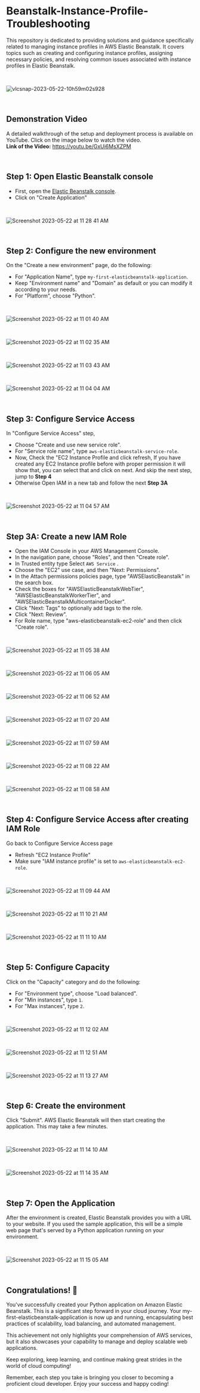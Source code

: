 # Beanstalk-Instance-Profile-Troubleshooting
This repository is dedicated to providing solutions and guidance specifically related to managing instance profiles in AWS Elastic Beanstalk. It covers topics such as creating and configuring instance profiles, assigning necessary policies, and resolving common issues associated with instance profiles in Elastic Beanstalk.

<br>

![vlcsnap-2023-05-22-10h59m02s928](https://github.com/amideb/Beanstalk-Instance-Profile-Troubleshooting/assets/57451228/4ef784c9-03fe-4f48-99cb-90d01b6c0926)

<br>

## Demonstration Video

A detailed walkthrough of the setup and deployment process is available on YouTube. Click on the image below to watch the video.
<br>
**Link of the Video:** https://youtu.be/GxUi6MsXZPM

<br>


## Step 1: Open Elastic Beanstalk console

- First, open the [Elastic Beanstalk console](https://console.aws.amazon.com/elasticbeanstalk/).
- Click on "Create Application"

<br>

![Screenshot 2023-05-22 at 11 28 41 AM](https://github.com/amideb/Beanstalk-Instance-Profile-Troubleshooting/assets/57451228/0bc76619-a29e-4379-afaa-472fa72bc993)

<br>


## Step 2: Configure the new environment

On the "Create a new environment" page, do the following:

-   For "Application Name", type `my-first-elasticbeanstalk-application`.
-   Keep "Environment name" and "Domain" as default or you can modify it according to your needs.
-   For "Platform", choose "Python".

<br>

![Screenshot 2023-05-22 at 11 01 40 AM](https://github.com/amideb/Beanstalk-Instance-Profile-Troubleshooting/assets/57451228/90de27da-7331-42e6-bc54-2ec625684495)

<br>

![Screenshot 2023-05-22 at 11 02 35 AM](https://github.com/amideb/Beanstalk-Instance-Profile-Troubleshooting/assets/57451228/6f668efa-0081-420f-aaa6-b9153a449191)

<br>

![Screenshot 2023-05-22 at 11 03 43 AM](https://github.com/amideb/Beanstalk-Instance-Profile-Troubleshooting/assets/57451228/6dcec3b5-deeb-4540-b16e-3187deef0971)

<br>

![Screenshot 2023-05-22 at 11 04 04 AM](https://github.com/amideb/Beanstalk-Instance-Profile-Troubleshooting/assets/57451228/f7921742-757a-4ed6-b8d7-153563d1967a)

<br>

## Step 3: Configure Service Access

In "Configure Service Access" step,
-   Choose "Create and use new service role".
-   For "Service role name", type `aws-elasticbeanstalk-service-role`.
- Now, Check the "EC2 Instance Profile and click refresh, If you have created any EC2 Instance profile before with proper permission it will show that, you can select that and click on next. And skip the next step, jump to **Step 4**
- Otherwise Open IAM in a new tab and follow the next **Step 3A**

<br>

![Screenshot 2023-05-22 at 11 04 57 AM](https://github.com/amideb/Beanstalk-Instance-Profile-Troubleshooting/assets/57451228/ec826f92-653a-4e77-a5bd-4278fd32ebc6)

<br>

## Step 3A: Create a new IAM Role

- Open the IAM Console in your AWS Management Console.
- In the navigation pane, choose "Roles", and then "Create role".
- In Trusted entity type Select `AWS Service` .
- Choose the "EC2" use case, and then "Next: Permissions".
- In the Attach permissions policies page, type "AWSElasticBeanstalk" in the search box.
- Check the boxes for "AWSElasticBeanstalkWebTier", "AWSElasticBeanstalkWorkerTier", and "AWSElasticBeanstalkMulticontainerDocker".
- Click "Next: Tags" to optionally add tags to the role.
- Click "Next: Review".
-  For Role name, type "aws-elasticbeanstalk-ec2-role" and then click "Create role".

<br>

![Screenshot 2023-05-22 at 11 05 38 AM](https://github.com/amideb/Beanstalk-Instance-Profile-Troubleshooting/assets/57451228/ee34b838-ba4b-49d2-a524-96d61ad2cc94)

<br>

![Screenshot 2023-05-22 at 11 06 05 AM](https://github.com/amideb/Beanstalk-Instance-Profile-Troubleshooting/assets/57451228/a41d998e-18da-483f-9d4f-49023b4a4404)

<br>

![Screenshot 2023-05-22 at 11 06 52 AM](https://github.com/amideb/Beanstalk-Instance-Profile-Troubleshooting/assets/57451228/57a9d04b-0eca-45e4-920c-24f5bb562108)

<br>

![Screenshot 2023-05-22 at 11 07 20 AM](https://github.com/amideb/Beanstalk-Instance-Profile-Troubleshooting/assets/57451228/17bf9c3f-2a08-4e35-99ce-d291355c19c0)

<br>


![Screenshot 2023-05-22 at 11 07 59 AM](https://github.com/amideb/Beanstalk-Instance-Profile-Troubleshooting/assets/57451228/faf17db7-d124-4cba-abff-f9916639ff26)

<br>

![Screenshot 2023-05-22 at 11 08 22 AM](https://github.com/amideb/Beanstalk-Instance-Profile-Troubleshooting/assets/57451228/e7dc9b9b-c3d4-481f-a261-e2a2269f633d)

<br>


![Screenshot 2023-05-22 at 11 08 58 AM](https://github.com/amideb/Beanstalk-Instance-Profile-Troubleshooting/assets/57451228/e16f6bfc-5e8f-4213-a0be-b225c7763af4)

<br>

## Step 4: Configure Service Access after creating IAM Role

Go back to Configure Service Access  page

-   Refresh "EC2 Instance Profile"
-   Make sure "IAM instance profile" is set to `aws-elasticbeanstalk-ec2-role`.


<br>


![Screenshot 2023-05-22 at 11 09 44 AM](https://github.com/amideb/Beanstalk-Instance-Profile-Troubleshooting/assets/57451228/edec9838-b2e2-424c-a433-71701b0851ad)

<br>

![Screenshot 2023-05-22 at 11 10 21 AM](https://github.com/amideb/Beanstalk-Instance-Profile-Troubleshooting/assets/57451228/d06de6fc-46bf-4e95-9ff6-3923631334e7)

<br>

![Screenshot 2023-05-22 at 11 11 10 AM](https://github.com/amideb/Beanstalk-Instance-Profile-Troubleshooting/assets/57451228/24d80c4b-95b0-42c9-aa1b-0f0442a2c599)

<br>

## Step 5: Configure Capacity

Click on the "Capacity" category and do the following:

-   For "Environment type", choose "Load balanced".
-   For "Min instances", type `1`.
-   For "Max instances", type `2`.

<br>


![Screenshot 2023-05-22 at 11 12 02 AM](https://github.com/amideb/Beanstalk-Instance-Profile-Troubleshooting/assets/57451228/6608d1ed-cec3-40e6-b8b4-ccccec3ddd64)

<br>

![Screenshot 2023-05-22 at 11 12 51 AM](https://github.com/amideb/Beanstalk-Instance-Profile-Troubleshooting/assets/57451228/fbb4ba78-6116-4377-a1b5-aa5b869480ef)

<br>

![Screenshot 2023-05-22 at 11 13 27 AM](https://github.com/amideb/Beanstalk-Instance-Profile-Troubleshooting/assets/57451228/78af24f6-5a93-4bbc-9694-110b1c1b5c8f)

<br>

## Step 6: Create the environment

Click "Submit". AWS Elastic Beanstalk will then start creating the application. This may take a few minutes.

<br>

![Screenshot 2023-05-22 at 11 14 10 AM](https://github.com/amideb/Beanstalk-Instance-Profile-Troubleshooting/assets/57451228/72a1cca4-2356-4eca-bb4c-2abc45e521fd)

<br>

![Screenshot 2023-05-22 at 11 14 35 AM](https://github.com/amideb/Beanstalk-Instance-Profile-Troubleshooting/assets/57451228/4793c634-44ae-4a9c-add9-9475395b65cd)

<br>

## Step 7: Open the Application

After the environment is created, Elastic Beanstalk provides you with a URL to your website. If you used the sample application, this will be a simple web page that's served by a Python application running on your environment.

<br>


![Screenshot 2023-05-22 at 11 15 05 AM](https://github.com/amideb/Beanstalk-Instance-Profile-Troubleshooting/assets/57451228/9c35b468-e98e-4000-b936-b8d976e7edec)

<br>

## Congratulations! 🎉

You've successfully created your Python application on Amazon Elastic Beanstalk. This is a significant step forward in your cloud journey. Your my-first-elasticbeanstalk-application is now up and running, encapsulating best practices of scalability, load balancing, and automated management.

This achievement not only highlights your comprehension of AWS services, but it also showcases your capability to manage and deploy scalable web applications.

Keep exploring, keep learning, and continue making great strides in the world of cloud computing!

Remember, each step you take is bringing you closer to becoming a proficient cloud developer. Enjoy your success and happy coding!
